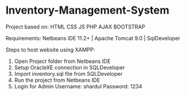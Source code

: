 # Inventory-Management-System

Project based on:
HTML CSS JS
PHP AJAX
BOOTSTRAP

Requirements:
Netbeans IDE 11.2+ |
Apache Tomcat 9.0 |
SqlDeveloper 

Steps to host website using XAMPP:
1. Open Project folder from Netbeans IDE
2. Setup OracleXE connection in SQLDeveloper
3. Import inventory.sql file from  SQLDeveloper
4. Run the project from Netbeans IDE
5. Login for Admin
   Username: shardul
   Password: 1234
